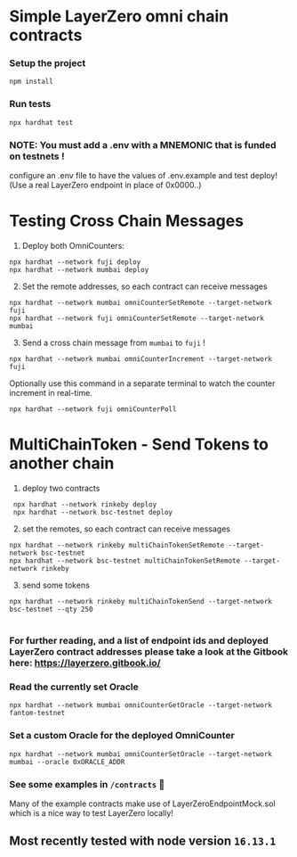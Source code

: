 # Simple LayerZero omni chain contracts

### Setup the project
```shell
npm install
```
 
 ### Run tests
```shell
npx hardhat test
```

### NOTE: You must add a .env with a MNEMONIC that is funded on testnets !
configure an .env file to have the values of .env.example and test deploy! (Use a real LayerZero endpoint in place of 0x0000..) 

# Testing Cross Chain Messages

1. Deploy both OmniCounters:

```
npx hardhat --network fuji deploy
npx hardhat --network mumbai deploy 
````

2. Set the remote addresses, so each contract can receive messages
```angular2html
npx hardhat --network mumbai omniCounterSetRemote --target-network fuji
npx hardhat --network fuji omniCounterSetRemote --target-network mumbai
```
3. Send a cross chain message from `mumbai` to `fuji` !
```angular2html
npx hardhat --network mumbai omniCounterIncrement --target-network fuji
```

Optionally use this command in a separate terminal to watch the counter increment in real-time.
```
npx hardhat --network fuji omniCounterPoll    
```


# MultiChainToken - Send Tokens to another chain

1. deploy two contracts
```angular2html
 npx hardhat --network rinkeby deploy
 npx hardhat --network bsc-testnet deploy
```
2. set the remotes, so each contract can receive messages
```angular2html
npx hardhat --network rinkeby multiChainTokenSetRemote --target-network bsc-testnet
npx hardhat --network bsc-testnet multiChainTokenSetRemote --target-network rinkeby
```
3. send some tokens
```angular2html
npx hardhat --network rinkeby multiChainTokenSend --target-network bsc-testnet --qty 250
```

#

### For further reading, and a list of endpoint ids and deployed LayerZero contract addresses please take a look at the Gitbook here: https://layerzero.gitbook.io/


### Read the currently set Oracle
```npx hardhat --network mumbai omniCounterGetOracle --target-network fantom-testnet```

### Set a custom Oracle for the deployed OmniCounter
```npx hardhat --network mumbai omniCounterSetOracle --target-network mumbai --oracle 0xORACLE_ADDR```



### See some examples in `/contracts`  🙌

Many of the example contracts make use of LayerZeroEndpointMock.sol which is a nice way to test LayerZero locally!

## Most recently tested with node version `16.13.1` 

